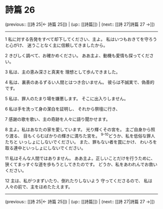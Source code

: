 # 詩篇 26

(previous:: [[詩 25|← 詩篇 25]]) | (up:: [[詩篇]]) | (next:: [[詩 27|詩篇 27 →]])

***


1 私に対する告発をすべて却下してください、主よ。 私はいつもおきてを守ろうと心がけ、 迷うことなく主に信頼してきましたから。 

2 きびしく調べて、お確かめください。 ああ主よ、動機も愛情も探ってください。 

3 私は、主の恵み深さと真実を 理想として歩んできました。 

4 私は、裏表のあるずるい人間とはつき合いません。 彼らは不誠実で、偽善的です。 

5 私は、罪人のたまり場を嫌悪します。 そこに出入りしません。 

6 私は手を洗って身の潔白を証明し、 それから祭壇に行き、 

7 感謝の歌を歌い、主の奇跡を人々に語り聞かせます。 

8 主よ。私はあなたの家を愛しています。 光り輝くその宮を。 主ご自身から照り渡る、 目もくらむばかりの輝きに満ちた宮を。 <sup class="versenum">9-10</sup>どうか、私を低俗な罪人たちと いっしょにしないでください。 また、罪もない者を罠にかけ、 わいろを取る連中といっしょにしないでください。 

11 私はそんな人間ではありません。 ああ主よ。正しいことだけを行うために、 狭くてまっすぐな道を歩もうとしてきたのです。 どうか、私をあわれんでお救いください。 

12 主は、私がつまずいたり、倒れたりしないよう 守ってくださるので、 私は人々の前で、主をほめたたえます。

***

(previous:: [[詩 25|← 詩篇 25]]) | (up:: [[詩篇]]) | (next:: [[詩 27|詩篇 27 →]])
